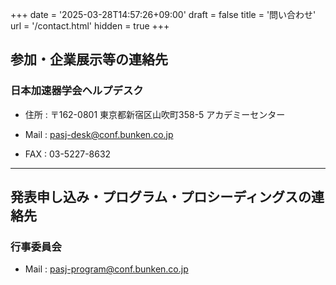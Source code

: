 +++
date = '2025-03-28T14:57:26+09:00'
draft = false
title = '問い合わせ'
url = '/contact.html'
hidden = true
+++

## 参加・企業展示等の連絡先

### 日本加速器学会ヘルプデスク

* 住所  : 〒162-0801 東京都新宿区山吹町358-5 アカデミーセンター  

* Mail  : [pasj-desk@conf.bunken.co.jp](mailto:pasj-desk@conf.bunken.co.jp)  

* FAX   : 03-5227-8632  

---

## 発表申し込み・プログラム・プロシーディングスの連絡先

### 行事委員会  

* Mail : [pasj-program@conf.bunken.co.jp](mailto:pasj-program@conf.bunken.co.jp)  
